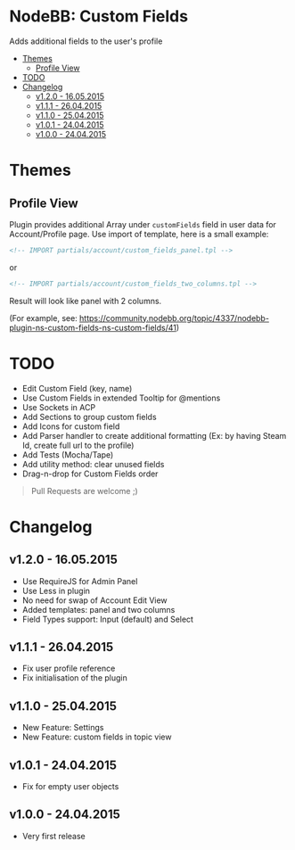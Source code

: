 # NodeBB: Custom Fields

Adds additional fields to the user's profile

<!-- START doctoc generated TOC please keep comment here to allow auto update -->
<!-- DON'T EDIT THIS SECTION, INSTEAD RE-RUN doctoc TO UPDATE -->
 

- [Themes](#themes)
  - [Profile View](#profile-view)
- [TODO](#todo)
- [Changelog](#changelog)
  - [v1.2.0 - 16.05.2015](#v120---16052015)
  - [v1.1.1 - 26.04.2015](#v111---26042015)
  - [v1.1.0 - 25.04.2015](#v110---25042015)
  - [v1.0.1 - 24.04.2015](#v101---24042015)
  - [v1.0.0 - 24.04.2015](#v100---24042015)

<!-- END doctoc generated TOC please keep comment here to allow auto update -->

# Themes

## Profile View

Plugin provides additional Array under `customFields` field in user data for Account/Profile page.
Use import of template, here is a small example:

```html
<!-- IMPORT partials/account/custom_fields_panel.tpl -->
```

or

```html
<!-- IMPORT partials/account/custom_fields_two_columns.tpl -->
```

Result will look like panel with 2 columns.

(For example, see: https://community.nodebb.org/topic/4337/nodebb-plugin-ns-custom-fields-ns-custom-fields/41)

# TODO

- Edit Custom Field (key, name)
- Use Custom Fields in extended Tooltip for @mentions
- Use Sockets in ACP
- Add Sections to group custom fields
- Add Icons for custom field
- Add Parser handler to create additional formatting (Ex: by having Steam Id, create full url to the profile)
- Add Tests (Mocha/Tape)
- Add utility method: clear unused fields
- Drag-n-drop for Custom Fields order

> Pull Requests are welcome ;)

# Changelog

## v1.2.0 - 16.05.2015

- Use RequireJS for Admin Panel
- Use Less in plugin
- No need for swap of Account Edit View
- Added templates: panel and two columns
- Field Types support: Input (default) and Select

## v1.1.1 - 26.04.2015

- Fix user profile reference 
- Fix initialisation of the plugin

## v1.1.0 - 25.04.2015

- New Feature: Settings
- New Feature: custom fields in topic view

## v1.0.1 - 24.04.2015

- Fix for empty user objects

## v1.0.0 - 24.04.2015

- Very first release
